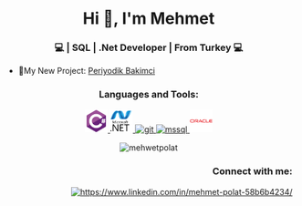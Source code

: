 <h1 align="center">Hi 👋, I'm Mehmet</h1>
<h3 align="center">💻 | SQL | .Net Developer | From Turkey 💻</h3>



- 🔭My New Project: [Periyodik Bakimci](https://github.com/mehwetpolat/periyodikbakimci)

<h3 align="center">Languages and Tools:</h3>
<p align="center"> <a href="https://www.w3schools.com/cs/" target="_blank" rel="noreferrer"> <img src="https://raw.githubusercontent.com/devicons/devicon/master/icons/csharp/csharp-original.svg" alt="csharp" width="40" height="40"/> </a> <a href="https://dotnet.microsoft.com/" target="_blank" rel="noreferrer"> <img src="https://raw.githubusercontent.com/devicons/devicon/master/icons/dot-net/dot-net-original-wordmark.svg" alt="dotnet" width="40" height="40"/> </a> <a href="https://git-scm.com/" target="_blank" rel="noreferrer"> <img src="https://www.vectorlogo.zone/logos/git-scm/git-scm-icon.svg" alt="git" width="40" height="40"/> </a> <a href="https://www.microsoft.com/en-us/sql-server" target="_blank" rel="noreferrer"> <img src="https://www.svgrepo.com/show/303229/microsoft-sql-server-logo.svg" alt="mssql" width="40" height="40"/> </a> <a href="https://www.oracle.com/" target="_blank" rel="noreferrer"> <img src="https://raw.githubusercontent.com/devicons/devicon/master/icons/oracle/oracle-original.svg" alt="oracle" width="40" height="40"/> </a> </p>





<div align="center"> 
<p><img align="center" src="https://github-readme-stats.vercel.app/api/top-langs?username=mehwetpolat&show_icons=true&locale=en&layout=compact" alt="mehwetpolat" /></p>
</a>
</div>




<h3 align="right">Connect with me:</h3>
<p align="right">
<a href="https://www.linkedin.com/in/mehmet-polat-58b6b4234/" target="blank"><img align="center" src="https://raw.githubusercontent.com/rahuldkjain/github-profile-readme-generator/master/src/images/icons/Social/linked-in-alt.svg" alt="https://www.linkedin.com/in/mehmet-polat-58b6b4234/" height="30" width="40" /></a>
</p>
